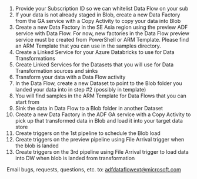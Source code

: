 1. Provide your Subscription ID so we can whitelist Data Flow on your sub
2. If your data is not already staged in Blob, create a new Data Factory from the GA service with a Copy Activity to copy your data into Blob
3. Create a new Data Factory in the SE Asia region using the preview ADF service with Data Flow. For now, new factories in the Data Flow preview service must be created from PowerShell or ARM Template. Please find an ARM Template that you can use in the samples directory.
4. Create a Linked Service for your Azure Databricks to use for Data Transformations
5. Create Linked Services for the Datasets that you will use for Data Transformation sources and sinks
6. Transform your data with a Data Flow activity
7. In the Data Flow, create a new Dataset to point to the Blob folder you landed your data into in step #2 (possibly in template)
8. You will find samples in the ARM Template for Data Flows that you can start from
9. Sink the data in Data Flow to a Blob folder in another Dataset
10. Create a new Data Factory in the ADF GA service with a Copy Activity to pick up that transformed data in Blob and load it into your target data store
11. Create triggers on the 1st pipeline to schedule the Blob load
12. Create triggers on the preview pipeline using File Arrival trigger when the blob is landed
13. Create triggers on the 3rd pipeline using File Arrival trigger to load data into DW when blob is landed from transformation

Email bugs, requests, questions, etc. to: adfdataflowext@microsoft.com
